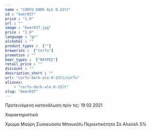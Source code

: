 ```yaml
---
name : "CORFU DARK ALE 0.33lt"
id : "beer037"
price : "1.9"
url : ""
image : "beer037.jpg"
price : "1.9"
language : "gr"
alchohol : ""
product_types :  [""]
breweries :  ["Corfu"]
promotion : ""
beer_types :  ["ΜΑΥΡΕΣ"]
retail_price : ""
discount : ""
description_short : ""
url: "corfu-dark-ale-0-33lt/corfu"
aliases: 
    - "corfu-dark-ale-0-33lt"
slug: "beer037"
---
```


Προτεινόμενη κατανάλωση πρίν τις: 19 02 2021

Χαρακτηριστικά

Χρώμα
Μαύρη
Συσκευασία
Μπουκάλι
Περιεκτικότητα Σε Αλκοόλ
5%